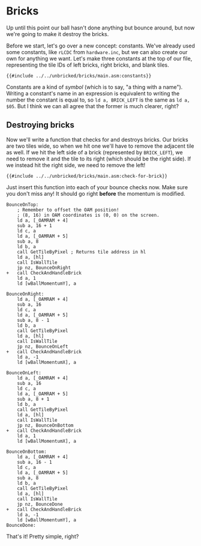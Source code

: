 # Bricks

Up until this point our ball hasn't done anything but bounce around, but now we're going to make it destroy the bricks.

Before we start, let's go over a new concept: constants.
We've already used some constants, like `rLCDC` from `hardware.inc`, but we can also create our own for anything we want.
Let's make three constants at the top of our file, representing the tile IDs of left bricks, right bricks, and blank tiles.
```rgbasm,linenos,start={{#line_no_of "" ../../unbricked/bricks/main.asm:constants}}
{{#include ../../unbricked/bricks/main.asm:constants}}
```

Constants are a kind of *symbol* (which is to say, "a thing with a name").
Writing a constant's name in an expression is equivalent to writing the number the constant is equal to, so `ld a, BRICK_LEFT` is the same as `ld a, $05`.
But I think we can all agree that the former is much clearer, right?

## Destroying bricks

Now we'll write a function that checks for and destroys bricks.
Our bricks are two tiles wide, so when we hit one we'll have to remove the adjacent tile as well.
If we hit the left side of a brick (represented by `BRICK_LEFT`), we need to remove it and the tile to its right (which should be the right side).
If we instead hit the right side, we need to remove the left!

```rgbasm,linenos,start={{#line_no_of "" ../../unbricked/bricks/main.asm:check-for-brick}}
{{#include ../../unbricked/bricks/main.asm:check-for-brick}}
```

Just insert this function into each of your bounce checks now.
Make sure you don't miss any!
It should go right **before** the momentum is modified.

```diff,linenos,start={{#line_no_of "" ../../unbricked/bricks/main.asm:updated-bounce}}
BounceOnTop:
	; Remember to offset the OAM position!
	; (8, 16) in OAM coordinates is (0, 0) on the screen.
	ld a, [_OAMRAM + 4]
	sub a, 16 + 1
	ld c, a
	ld a, [_OAMRAM + 5]
	sub a, 8
	ld b, a
	call GetTileByPixel ; Returns tile address in hl
	ld a, [hl]
	call IsWallTile
	jp nz, BounceOnRight
+	call CheckAndHandleBrick
	ld a, 1
	ld [wBallMomentumY], a

BounceOnRight:
	ld a, [_OAMRAM + 4]
	sub a, 16
	ld c, a
	ld a, [_OAMRAM + 5]
	sub a, 8 - 1
	ld b, a
	call GetTileByPixel
	ld a, [hl]
	call IsWallTile
	jp nz, BounceOnLeft
+	call CheckAndHandleBrick
	ld a, -1
	ld [wBallMomentumX], a

BounceOnLeft:
	ld a, [_OAMRAM + 4]
	sub a, 16
	ld c, a
	ld a, [_OAMRAM + 5]
	sub a, 8 + 1
	ld b, a
	call GetTileByPixel
	ld a, [hl]
	call IsWallTile
	jp nz, BounceOnBottom
+	call CheckAndHandleBrick
	ld a, 1
	ld [wBallMomentumX], a

BounceOnBottom:
	ld a, [_OAMRAM + 4]
	sub a, 16 - 1
	ld c, a
	ld a, [_OAMRAM + 5]
	sub a, 8
	ld b, a
	call GetTileByPixel
	ld a, [hl]
	call IsWallTile
	jp nz, BounceDone
+	call CheckAndHandleBrick
	ld a, -1
	ld [wBallMomentumY], a
BounceDone:
```

That's it!
Pretty simple, right?
